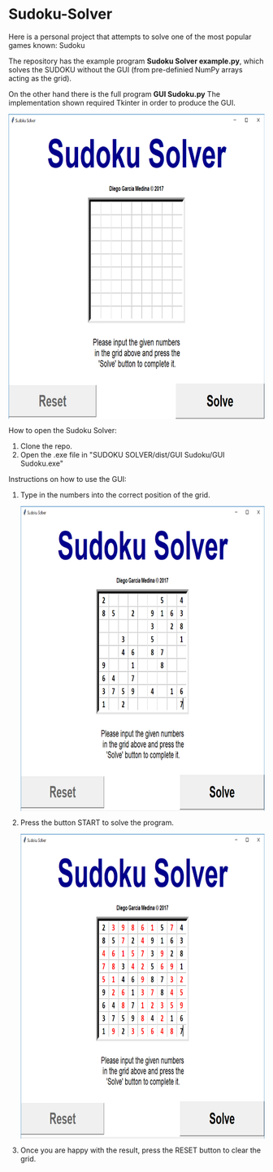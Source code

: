 # Sudoku-Solver

Here is a personal project that attempts to solve one of the most popular games known: Sudoku

The repository has the example program **Sudoku Solver example.py**, which solves the SUDOKU without the GUI (from pre-definied NumPy arrays acting as the grid).

On the other hand there is the full program **GUI Sudoku.py** The implementation shown required Tkinter in order to produce the GUI.

<img src="utils/Screenshot.PNG" width="800" height="600" alt="GUI screenshot" align="middle">

How to open the Sudoku Solver:

1. Clone the repo.
2. Open the .exe file in "SUDOKU SOLVER/dist/GUI Sudoku/GUI Sudoku.exe"

Instructions on how to use the GUI:

1. Type in the numbers into the correct position of the grid.

	<img src="utils/Screenshot_before.PNG" width="800" height="600" alt="GUI before solving" align="middle">

2. Press the button START to solve the program.

	<img src="utils/Screenshot_after.PNG" width="800" height="600" alt="GUI after solving" align="middle">

3. Once you are happy with the result, press the RESET button to clear the grid.
